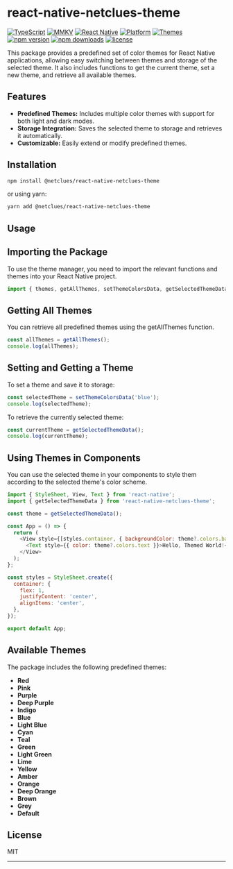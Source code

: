 # react-native-netclues-theme

[![TypeScript](https://img.shields.io/badge/TypeScript-5.2.2-blue.svg?logo=typescript&style=flat)](https://www.typescriptlang.org/)
[![MMKV](https://img.shields.io/badge/MMKV-Used-blue.svg?style=flat-square)](https://github.com/mrousavy/react-native-mmkv)
[![React Native](https://img.shields.io/badge/React%20Native-Supported-green.svg?style=flat-square)](https://reactnative.dev/)
[![Platform](https://img.shields.io/badge/Platform-iOS%20%7C%20Android-lightgrey.svg?style=flat-square)](https://www.reactnative.dev/)
[![Themes](https://img.shields.io/badge/Themes-18%20Available-brightgreen.svg?style=flat-square)](https://github.com/your-repo-link)
[![npm version](https://img.shields.io/npm/v/@netclues/react-native-netclues-theme.svg?style=flat-square)](https://www.npmjs.com/package/@netclues/react-native-netclues-theme)
[![npm downloads](https://img.shields.io/npm/dt/@netclues/react-native-netclues-theme.svg?style=flat-square)](https://www.npmjs.com/package/@netclues/react-native-netclues-theme)
[![license](https://img.shields.io/npm/l/@netclues/react-native-netclues-theme.svg?style=flat-square)](https://www.npmjs.com/package/@netclues/react-native-netclues-theme)

This package provides a predefined set of color themes for React Native applications, allowing easy switching between themes and storage of the selected theme. It also includes functions to get the current theme, set a new theme, and retrieve all available themes.

## Features

- **Predefined Themes:** Includes multiple color themes with support for both light and dark modes.
- **Storage Integration:** Saves the selected theme to storage and retrieves it automatically.
- **Customizable:** Easily extend or modify predefined themes.

## Installation

```sh
npm install @netclues/react-native-netclues-theme
```
or using yarn:

```sh
yarn add @netclues/react-native-netclues-theme
```

## Usage

## Importing the Package
To use the theme manager, you need to import the relevant functions and themes into your React Native project.

```js
import { themes, getAllThemes, setThemeColorsData, getSelectedThemeData } from 'your-package-name';
```

## Getting All Themes
You can retrieve all predefined themes using the getAllThemes function.

```js
const allThemes = getAllThemes();
console.log(allThemes);
```

## Setting and Getting a Theme
To set a theme and save it to storage:

```js
const selectedTheme = setThemeColorsData('blue');
console.log(selectedTheme);
```

To retrieve the currently selected theme:
```js
const currentTheme = getSelectedThemeData();
console.log(currentTheme);
```

## Using Themes in Components
You can use the selected theme in your components to style them according to the selected theme's color scheme.

```js
import { StyleSheet, View, Text } from 'react-native';
import { getSelectedThemeData } from 'react-native-netclues-theme';

const theme = getSelectedThemeData();

const App = () => {
  return (
    <View style={[styles.container, { backgroundColor: theme?.colors.background }]}>
      <Text style={{ color: theme?.colors.text }}>Hello, Themed World!</Text>
    </View>
  );
};

const styles = StyleSheet.create({
  container: {
    flex: 1,
    justifyContent: 'center',
    alignItems: 'center',
  },
});

export default App;
```

## Available Themes

The package includes the following predefined themes:

- **Red**
- **Pink**
- **Purple**
- **Deep Purple**
- **Indigo**
- **Blue**
- **Light Blue**
- **Cyan**
- **Teal**
- **Green**
- **Light Green**
- **Lime**
- **Yellow**
- **Amber**
- **Orange**
- **Deep Orange**
- **Brown**
- **Grey**
- **Default**

## License

MIT

---